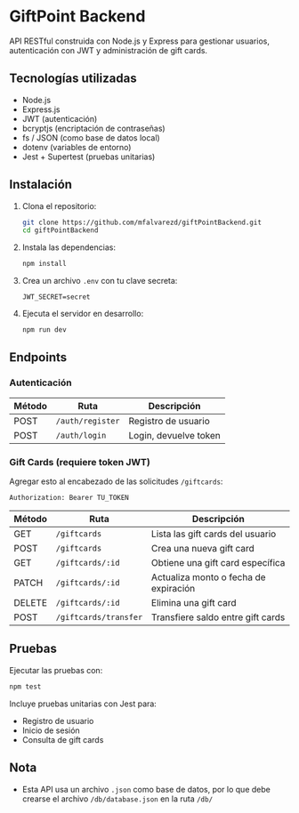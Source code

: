 # GiftPoint Backend

API RESTful construida con Node.js y Express para gestionar usuarios, autenticación con JWT y administración de gift cards.

##  Tecnologías utilizadas

- Node.js
- Express.js
- JWT (autenticación)
- bcryptjs (encriptación de contraseñas)
- fs / JSON (como base de datos local)
- dotenv (variables de entorno)
- Jest + Supertest (pruebas unitarias)



## Instalación

1. Clona el repositorio:

   ```bash
   git clone https://github.com/mfalvarezd/giftPointBackend.git
   cd giftPointBackend
   ```

2. Instala las dependencias:

   ```bash
   npm install
   ```

3. Crea un archivo `.env` con tu clave secreta:

   ```env
   JWT_SECRET=secret
   ```

4. Ejecuta el servidor en desarrollo:

   ```bash
   npm run dev
   ```

## Endpoints 

### Autenticación

| Método | Ruta             | Descripción            |
|--------|------------------|------------------------|
| POST   | `/auth/register` | Registro de usuario    |
| POST   | `/auth/login`    | Login,  devuelve token |

### Gift Cards (requiere token JWT)

Agregar esto al encabezado de las solicitudes `/giftcards`:

```
Authorization: Bearer TU_TOKEN
```

| Método | Ruta                    | Descripción                            |
|--------|-------------------------|----------------------------------------|
| GET    | `/giftcards`            | Lista las gift cards del usuario       |
| POST   | `/giftcards`            | Crea una nueva gift card               |
| GET    | `/giftcards/:id`        | Obtiene una gift card específica       |
| PATCH  | `/giftcards/:id`        | Actualiza monto o fecha de expiración |
| DELETE | `/giftcards/:id`        | Elimina una gift card                  |
| POST   | `/giftcards/transfer`   | Transfiere saldo entre gift cards      |

## Pruebas

Ejecutar las pruebas con:

```bash
npm test
```

Incluye pruebas unitarias con Jest para:

- Registro de usuario
- Inicio de sesión
- Consulta de gift cards

##  Nota

- Esta API usa un archivo `.json` como base de datos, por lo que debe crearse el archivo `/db/database.json` en la ruta `/db/`


